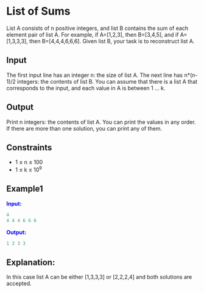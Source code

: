 # List of Sums 

List A consists of n positive integers, and list B contains the sum of each element pair of list A.
For example, if A=[1,2,3], then B=[3,4,5], and if A=[1,3,3,3], then B=[4,4,4,6,6,6].
Given list B, your task is to reconstruct list A.

## Input

The first input line has an integer n: the size of list A.
The next line has n*(n-1)/2 integers: the contents of list B.
You can assume that there is a list A that corresponds to the input, and each value in A is between 1 &hellip; k.

## Output

Print n integers: the contents of list A.
You can print the values in any order. If there are more than one solution, you can print any of them.

## Constraints

* 1 &le; n &le; 100
* 1 &le; k &le; 10<sup>9</sup>

## Example1
<font color="blue">**Input:**</font>
```c++
4
4 4 4 6 6 6
```
<font color="blue">**Output:**</font>
```c++
1 3 3 3
```    

## Explanation:  

In this case list A can be either [1,3,3,3] or [2,2,2,4] and both solutions are accepted.